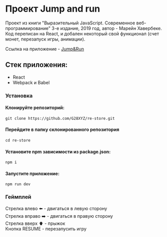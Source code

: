 # Проект Jump and run

Проект из книги "Выразительный JavaScript. Современное веб-программирование" 3-е издание, 2019 год, автор - Марейн Хавербеке.
Код переписан на React, и добален некоторый свой функционал (счет монет, перезапуск игры, анимации).

Ссылка на приложение - <a href="https://g28xyz.github.io/jump-and-run-react/" target="_blank">Jump&Run</a>

## Стек приложения:
<ul>
  <li>React</li>
  <li>Webpack и Babel</li>
</ul>

### Установка

#### Клонируйте репозиторий:
`git clone https://github.com/G28XYZ/re-store.git`


#### Перейдите в папку склонированного репозитория
`cd re-store`

#### Установите npm зависимости из package.json:
`npm i`

#### Запустите приложение:
`npm run dev`

### Геймплей

Стрелка влево ⬅️ - двигаться в левую сторону</br>
Стрелка вправо ➡️ - двигаться в правую сторону</br>
Стрелка вверх ⬆️ - прыжок</br>
Кнопка RESUME - перезапусить игру</br>
